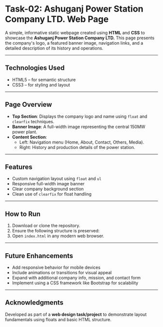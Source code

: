 # Task-02: Ashuganj Power Station Company LTD. Web Page

A simple, informative static webpage created using **HTML** and **CSS** to showcase the **Ashuganj Power Station Company LTD.** This page presents the company's logo, a featured banner image, navigation links, and a detailed description of its history and operations.

---


## Technologies Used

- HTML5 – for semantic structure
- CSS3 – for styling and layout

---


## Page Overview

- **Top Section**: Displays the company logo and name using `float` and `clearfix` techniques.
- **Banner Image**: A full-width image representing the central 150MW power plant.
- **Content Section**: 
  - Left: Navigation menu (Home, About, Contact, Others, Media).
  - Right: History and production details of the power station.

---

## Features

- Custom navigation layout using `float` and `ul`
- Responsive full-width image banner
- Clear company background section
- Clean use of `clearfix` for float handling

---

## How to Run

1. Download or clone the repository.
2. Ensure the following structure is preserved:
3. Open `index.html` in any modern web browser.

---

## Future Enhancements

- Add responsive behavior for mobile devices
- Include animations or transitions for visual appeal
- Expand with additional company info, mission, and contact form
- Implement using a CSS framework like Bootstrap for scalability

---

## Acknowledgments

Developed as part of a **web design task/project** to demonstrate layout fundamentals using floats and basic HTML structure.
